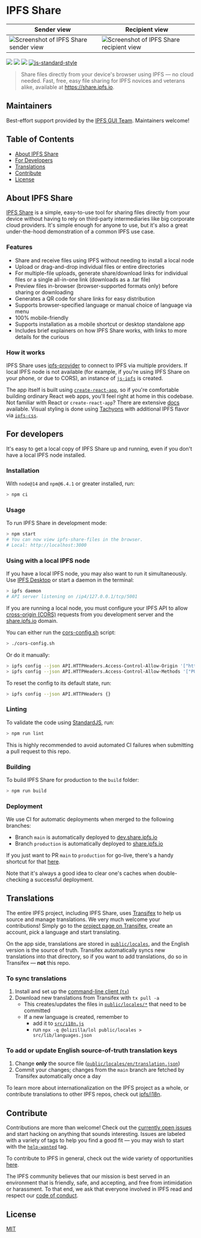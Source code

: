 # IPFS Share

| Sender view  | Recipient view |
| ------------- | ------------- |
| ![Screenshot of IPFS Share sender view](https://gateway.ipfs.io/ipfs/QmPFxiRfnxucPbW9bXVKRPTn6ZvaDATjy4c3aPtmBHuGeJ)  | ![Screenshot of IPFS Share recipient view](https://gateway.ipfs.io/ipfs/QmYcitvEc1xsJDMQr7UpKfcYWddR6ocboBbVesp6Gp8cBo)  |

[![](https://img.shields.io/badge/made%20by-Protocol%20Labs-blue.svg)](https://protocol.ai/) [![](https://img.shields.io/badge/project-IPFS-blue.svg)](http://ipfs.io/) [![](https://img.shields.io/badge/freenode-%23ipfs-blue.svg)](http://webchat.freenode.net/?channels=%23ipfs)
[![js-standard-style](https://img.shields.io/badge/code%20style-standard-blue.svg)](http://standardjs.com/)

> Share files directly from your device's browser using IPFS — no cloud needed. Fast, free, easy file sharing for IPFS novices and veterans alike, available at https://share.ipfs.io.

## Maintainers

Best-effort support provided by the [IPFS GUI Team](https://github.com/ipfs/ipfs-gui). Maintainers welcome!

## Table of Contents

- [About IPFS Share](#about-ipfs-share)
- [For Developers](#for-developers)
- [Translations](#translations)
- [Contribute](#contribute)
- [License](#license)

## About IPFS Share

[IPFS Share](https://share.ipfs.io) is a simple, easy-to-use tool for sharing files directly from your device without having to rely on third-party intermediaries like big corporate cloud providers. It's simple enough for anyone to use, but it's also a great under-the-hood demonstration of a common IPFS use case.

### Features

- Share and receive files using IPFS without needing to install a local node
- Upload or drag-and-drop individual files or entire directories
- For multiple-file uploads, generate share/download links for individual files or a single all-in-one link (downloads as a .tar file)
- Preview files in-browser (browser-supported formats only) before sharing or downloading
- Generates a QR code for share links for easy distribution
- Supports browser-specified language or manual choice of language via menu
- 100% mobile-friendly
- Supports installation as a mobile shortcut or desktop standalone app
- Includes brief explainers on how IPFS Share works, with links to more details for the curious

### How it works
IPFS Share uses [ipfs-provider](https://github.com/ipfs-shipyard/ipfs-provider) to connect to IPFS via multiple providers. If local IPFS node is not available (for example, if you're using IPFS Share on your phone, or due to CORS), an instance of [`js-ipfs`](https://github.com/ipfs/js-ipfs/) is created.

The app itself is built using [`create-react-app`](https://github.com/facebook/create-react-app), so if you're comfortable building ordinary React web apps, you'll feel right at home in this codebase. Not familiar with React or `create-react-app`? There are extensive [docs](https://create-react-app.dev/docs/getting-started/) available. Visual styling is done using [Tachyons](http://tachyons.io/) with additional IPFS flavor via [`ipfs-css`](https://github.com/ipfs-shipyard/ipfs-css).

## For developers

It's easy to get a local copy of IPFS Share up and running, even if you don't have a local IPFS node installed.

### Installation

With `node@14` and `npm@6.4.1` or greater installed, run:

```sh
> npm ci
```

### Usage

To run IPFS Share in development mode:

```sh
> npm start
# You can now view ipfs-share-files in the browser.
# Local: http://localhost:3000
```

### Using with a local IPFS node

If you have a local IPFS node, you may also want to run it simultaneously. Use [IPFS Desktop](https://github.com/ipfs-shipyard/ipfs-desktop) or start a daemon in the terminal:

```sh
> ipfs daemon
# API server listening on /ip4/127.0.0.1/tcp/5001
```

If you are running a local node, you must configure your IPFS API to allow [cross-origin (CORS)](https://developer.mozilla.org/en-US/docs/Web/HTTP/CORS) requests from you development server and the [share.ipfs.io](https://share.ipfs.io) domain.

You can either run the [cors-config.sh](./cors-config.sh) script:

```sh
> ./cors-config.sh
```

Or do it manually:

```sh
> ipfs config --json API.HTTPHeaders.Access-Control-Allow-Origin '["http://localhost:3000", "https://share.ipfs.io"]'
> ipfs config --json API.HTTPHeaders.Access-Control-Allow-Methods '["PUT", "GET", "POST"]'
```

To reset the config to its default state, run:

```sh
> ipfs config --json API.HTTPHeaders {}
```

### Linting

To validate the code using [StandardJS](https://standardjs.com/), run:

```sh
> npm run lint
```

This is highly recommended to avoid automated CI failures when submitting a pull request to this repo.

### Building

To build IPFS Share for production to the `build` folder:

```sh
> npm run build
```

### Deployment

We use CI for automatic deployments when merged to the following branches:
- Branch `main` is automatically deployed to [dev.share.ipfs.io](https://dev.share.ipfs.io)
- Branch `production` is automatically deployed to [share.ipfs.io](https://share.ipfs.io)

If you just want to PR `main` to `production` for go-live, there's a handy shortcut for that [here](https://github.com/ipfs-shipyard/ipfs-share-files/compare/production...main?expand=1).

Note that it's always a good idea to clear one's caches when double-checking a successful deployment.

## Translations

The entire IPFS project, including IPFS Share, uses [Transifex](https://www.transifex.com/) to help us source and manage translations. We very much welcome your contributions! Simply go to the [project page on Transifex](https://www.transifex.com/ipfs/ipfs-share-files/translate/), create an account, pick a language and start translating.

On the app side, translations are stored in [`public/locales`](./public/locales), and the English version is the source of truth. Transifex automatically syncs new translations into that directory, so if you want to add translations, do so in Transifex — **not** this repo.

### To sync translations

1. Install and set up the [command-line client (` tx `)](https://docs.transifex.com/client/installing-the-client)
2. Download new translations from Transifex with `tx pull -a`
    - This creates/updates the files in [`public/locales/*`](./public/locales) that need to be committed
    - If a new language is created, remember to
      - add it to [`src/i18n.js`](./src/i18n.js)
      - run `npx -q @olizilla/lol public/locales > src/lib/languages.json`

### To add or update English source-of-truth translation keys

1. Change **only** the source file ([`public/locales/en/translation.json`](./public/locales/en/translation.json))
2. Commit your changes; changes from the `main` branch are fetched by Transifex automatically once a day

To learn more about internationalization on the IPFS project as a whole, or contribute translations to other IPFS repos, check out [ipfs/i18n](https://github.com/ipfs/i18n).

## Contribute

Contributions are more than welcome! Check out the [currently open issues](https://github.com/ipfs-shipyard/ipfs-share-files/issues) and start hacking on anything that sounds interesting. Issues are labeled with a variety of tags to help you find a good fit — you may wish to start with the [`help-wanted`](https://github.com/ipfs-shipyard/ipfs-share-files/issues?q=is%3Aissue+is%3Aopen+label%3A%22help+wanted%22) tag.

To contribute to IPFS in general, check out the wide variety of opportunities [here](https://docs.ipfs.io/community/contribute/ways-to-contribute).

The IPFS community believes that our mission is best served in an environment that is friendly, safe, and accepting, and free from intimidation or harassment. To that end, we ask that everyone involved in IPFS read and respect our [code of conduct](https://github.com/ipfs/community/blob/master/code-of-conduct.md).

## License

[MIT](LICENSE)
